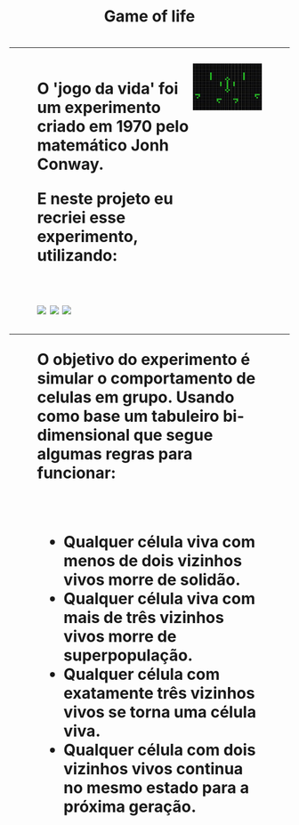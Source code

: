 <div class='content'>
  <h1 align='center'>Game of life<h1>
  <hr>

  <div style='display: flex; padding: 0 50px;'>
    <div align='left'>
      <p> O 'jogo da vida' foi um experimento criado em 1970 pelo matemático Jonh Conway.</p>
      <p> E neste projeto eu recriei esse experimento, utilizando: </p>
      <br>
      <img aling='center' widht='40' height='40' src="https://cdn.jsdelivr.net/gh/devicons/devicon/icons/html5/html5-original.svg"/>
      <img aling='center' widht='40' height='40' src="https://cdn.jsdelivr.net/gh/devicons/devicon/icons/css3/css3-original.svg"/>
      <img aling='center' widht='40' height='40' src="https://cdn.jsdelivr.net/gh/devicons/devicon/icons/javascript/javascript-original.svg"/>
    </div>
    <div align='center' style='width: 500px;'>
      <img src='Game-of-life.gif'>
    </div>
  </div>

  <hr>

  <div align='left' style='padding: 0 50px;'>
    <p> O objetivo do experimento é simular o comportamento de celulas em grupo. Usando como base um tabuleiro bi-dimensional que segue algumas regras para funcionar:</p>
    <br>
    <ul>
      <li>Qualquer célula viva com menos de dois vizinhos vivos morre de solidão.</li>
      <li>Qualquer célula viva com mais de três vizinhos vivos morre de superpopulação.</li>
      <li>Qualquer célula com exatamente três vizinhos vivos se torna uma célula viva.</li>
      <li>Qualquer célula com dois vizinhos vivos continua no mesmo estado para a próxima geração.</li>
    </ul>

  </div>

</div>